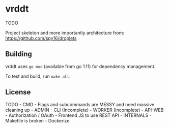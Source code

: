 # vrddt

TODO

Project skeleton and more importantly architecture from: https://github.com/spy16/droplets


## Building

vrddt uses `go mod` (available from go 1.11) for dependency management.

To test and build, run `make all`.

## License

TODO
    - CMD
        - Flags and subcommands are MESSY and need massive cleaning up
        - ADMIN
        - CLI (Incomplete)
        - WORKER (Incomplete)
        - API-WEB
            - Authorization / OAuth
            - Frontend JS to use REST API
    - INTERNALS
        - Makefile is broken
        - Dockerize
